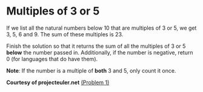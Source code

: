 # Multiples of 3 or 5

If we list all the natural numbers below 10 that are multiples of 3 or 5, we get 3, 5, 6 and 9. The sum of these multiples is 23.

Finish the solution so that it returns the sum of all the multiples of 3 or 5 **below** the number passed in. Additionally, if the number is negative, return 0 (for languages that do have them).

**Note**: If the number is a multiple of **both** 3 and 5, only count it once.

**Courtesy of projecteuler.net** [(Problem 1)](https://projecteuler.net/problem=1)